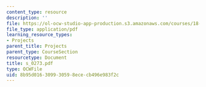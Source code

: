 ```yaml
---
content_type: resource
description: ''
file: https://ol-ocw-studio-app-production.s3.amazonaws.com/courses/18-996-random-matrix-theory-and-its-applications-spring-2004/8b95d016309930598ececb496e983f2c_s_0273.pdf
file_type: application/pdf
learning_resource_types:
- Projects
parent_title: Projects
parent_type: CourseSection
resourcetype: Document
title: s_0273.pdf
type: OCWFile
uid: 8b95d016-3099-3059-8ece-cb496e983f2c
---
```

